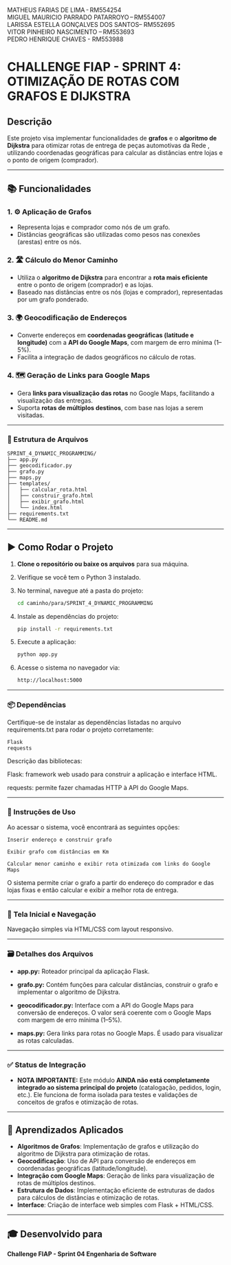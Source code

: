    MATHEUS FARIAS DE LIMA - RM554254    
   MIGUEL MAURICIO PARRADO PATARROYO – RM554007   
   LARISSA ESTELLA GONÇALVES DOS SANTOS– RM552695  
   VITOR PINHEIRO NASCIMENTO – RM553693    
   PEDRO HENRIQUE CHAVES - RM553988  

# CHALLENGE FIAP - SPRINT 4: OTIMIZAÇÃO DE ROTAS COM GRAFOS E DIJKSTRA

## Descrição

Este projeto visa implementar funcionalidades de **grafos** e o **algoritmo de Dijkstra** para otimizar rotas de entrega de peças automotivas da Rede , utilizando coordenadas geográficas para calcular as distâncias entre lojas e o ponto de origem (comprador).

---

## 📚 Funcionalidades

### 1. ⚙️ Aplicação de Grafos

* Representa lojas e comprador como nós de um grafo.
* Distâncias geográficas são utilizadas como pesos nas conexões (arestas) entre os nós.

### 2. 🛣️ Cálculo do Menor Caminho

* Utiliza o **algoritmo de Dijkstra** para encontrar a **rota mais eficiente** entre o ponto de origem (comprador) e as lojas.
* Baseado nas distâncias entre os nós (lojas e comprador), representadas por um grafo ponderado.

### 3. 🌍 Geocodificação de Endereços

* Converte endereços em **coordenadas geográficas (latitude e longitude)** com a **API do Google Maps**, com margem de erro mínima (1–5%).
* Facilita a integração de dados geográficos no cálculo de rotas.

### 4. 🗺️ Geração de Links para Google Maps

* Gera **links para visualização das rotas** no Google Maps, facilitando a visualização das entregas.
* Suporta **rotas de múltiplos destinos**, com base nas lojas a serem visitadas.

---

### 📁 Estrutura de Arquivos

```
SPRINT_4_DYNAMIC_PROGRAMMING/
├── app.py
├── geocodificador.py
├── grafo.py
├── maps.py
├── templates/
│   ├── calcular_rota.html
│   ├── construir_grafo.html
│   ├── exibir_grafo.html
│   └── index.html
├── requirements.txt
└── README.md
```
---

## ▶️ Como Rodar o Projeto

1. **Clone o repositório ou baixe os arquivos** para sua máquina.
2. Verifique se você tem o Python 3 instalado.
3. No terminal, navegue até a pasta do projeto:

   ```bash
   cd caminho/para/SPRINT_4_DYNAMIC_PROGRAMMING
   ```
4. Instale as dependências do projeto:

   ```bash
   pip install -r requirements.txt
   ```
5. Execute a aplicação:

   ```bash
   python app.py
   ```
6. Acesse o sistema no navegador via:

   ```bash
   http://localhost:5000
   ```

---

### 📦 Dependências

Certifique-se de instalar as dependências listadas no arquivo requirements.txt para rodar o projeto corretamente:

```
Flask
requests
```

Descrição das bibliotecas:

Flask: framework web usado para construir a aplicação e interface HTML.

requests: permite fazer chamadas HTTP à API do Google Maps.

---

### 📅 Instruções de Uso

Ao acessar o sistema, você encontrará as seguintes opções:

    Inserir endereço e construir grafo

    Exibir grafo com distâncias em Km

    Calcular menor caminho e exibir rota otimizada com links do Google Maps

O sistema permite criar o grafo a partir do endereço do comprador e das lojas fixas e então calcular e exibir a melhor rota de entrega.

---

### 🎨 Tela Inicial e Navegação

Navegação simples via HTML/CSS com layout responsivo.

---

### 🗃️ Detalhes dos Arquivos

* **app.py:**
  Roteador principal da aplicação Flask.

* **grafo.py:**
  Contém funções para calcular distâncias, construir o grafo e implementar o algoritmo de Dijkstra.

* **geocodificador.py:**
  Interface com a API do Google Maps para conversão de endereços. O valor será coerente com o Google Maps com margem de erro mínima (1–5%).

* **maps.py:**
  Gera links para rotas no Google Maps. É usado para visualizar as rotas calculadas.

---

### ✅ Status de Integração

* **NOTA IMPORTANTE:** Este módulo **AINDA não está completamente integrado ao sistema principal do projeto** (catalogação, pedidos, login, etc.). Ele funciona de forma isolada para testes e validações de conceitos de grafos e otimização de rotas.

---

## 🧠 Aprendizados Aplicados

* **Algoritmos de Grafos**: Implementação de grafos e utilização do algoritmo de Dijkstra para otimização de rotas.
* **Geocodificação**: Uso de API para conversão de endereços em coordenadas geográficas (latitude/longitude).
* **Integração com Google Maps**: Geração de links para visualização de rotas de múltiplos destinos.
* **Estrutura de Dados**: Implementação eficiente de estruturas de dados para cálculos de distâncias e otimização de rotas.
* **Interface**: Criação de interface web simples com Flask + HTML/CSS.

---

## 🎓 Desenvolvido para

**Challenge FIAP - Sprint 04
Engenharia de Software**

